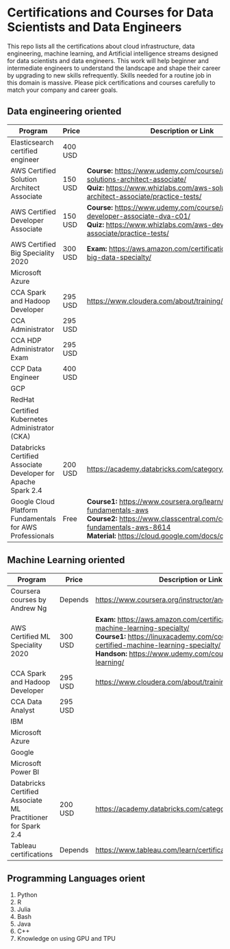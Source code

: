 # Certifications and Courses for Data Scientists and Data Engineers
This repo lists all the certifications about cloud infrastructure, data engineering, machine learning, and Artificial intelligence streams designed for data scientists and data engineers. This work will help beginner and intermediate engineers to understand the landscape and shape their career by upgrading to new skills refrequently. Skills needed for a routine job in this domain is massive. Please pick certifications and courses carefully to match your company and career goals. 

## Data engineering oriented

| Program                                                       | Price     | Description or Link                                     |
|---------------------------------------------------------------|-----------|---------------------------------------------------------|
| Elasticsearch certified engineer                            | 400 USD   |   |
| AWS Certified Solution Architect Associate                   | 150 USD   |  **Course:** https://www.udemy.com/course/aws-certified-solutions-architect-associate/<br/>**Quiz:** https://www.whizlabs.com/aws-solutions-architect-associate/practice-tests/</br>|
| AWS Certified Developer Associate                             | 150 USD   | **Course:**  https://www.udemy.com/course/aws-certified-developer-associate-dva-c01/<br/>**Quiz:** https://www.whizlabs.com/aws-developer-associate/practice-tests/ |
| AWS Certified Big Speciality 2020                             | 300 USD   | **Exam:** https://aws.amazon.com/certification/certified-big-data-specialty/  |
| Microsoft Azure                                               |           |   |
| CCA Spark and Hadoop Developer                                | 295 USD   | https://www.cloudera.com/about/training/certification.html  |
| CCA Administrator                                             | 295 USD   |   |
| CCA HDP Administrator Exam                                    | 295 USD   |   |
| CCP Data Engineer                                             | 400 USD   |   |
| GCP                                                           |           |   |
| RedHat                                                        |           |   |
| Certified Kubernetes Administrator (CKA)                      |           |   |
| Databricks Certified Associate Developer for Apache Spark 2.4 | 200 USD   | https://academy.databricks.com/category/certifications |
| Google Cloud Platform Fundamentals for AWS Professionals      | Free      |**Course1:** https://www.coursera.org/learn/gcp-fundamentals-aws<br/>**Course2:** https://www.classcentral.com/course/gcp-fundamentals-aws-8614<br/>**Material:** https://cloud.google.com/docs/compare/aws |

## Machine Learning oriented

| Program                                                       | Price     | Description or Link                             |
|---------------------------------------------------------------|-----------|-------------------------------------------------|
| Coursera courses by Andrew Ng                                 | Depends   | https://www.coursera.org/instructor/andrewng |
| AWS Certified ML Speciality 2020                              | 300 USD   | **Exam:** https://aws.amazon.com/certification/certified-machine-learning-specialty/<br/>**Course1:** https://linuxacademy.com/course/aws-certified-machine-learning-specialty/<br/>**Handson:** https://www.udemy.com/course/aws-machine-learning/   |
| CCA Spark and Hadoop Developer                                | 295 USD   | https://www.cloudera.com/about/training/certification.html  |
| CCA Data Analyst                                              | 295 USD   |   |
| IBM                                                           |           |   |
| Microsoft Azure                                               |           |   |
| Google                                                        |           |   |
| Microsoft Power BI                                            |           |   |
| Databricks Certified Associate ML Practitioner for Spark 2.4  | 200 USD | https://academy.databricks.com/category/certifications |
| Tableau certifications | Depends| https://www.tableau.com/learn/certification |

## Programming Languages orient 

1. Python
2.  R
3. Julia
4. Bash
5. Java
6. C++
7. Knowledge on using GPU and TPU
